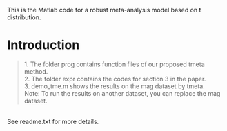This is the Matlab code for a robust meta-analysis model based on t distribution.
# Introduction
<blockquote> 1. The folder prog contains function files of our proposed tmeta method. <br>
 2. The folder expr contains the codes for section 3 in the paper. <br>
 3. demo_tme.m shows the results on the mag dataset by tmeta.      <br>
   Note: To run the results on another dataset, you can replace the mag dataset.</blockquote><br>
See readme.txt for more details.
